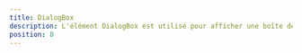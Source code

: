 ```yaml
---
title: DialogBox
description: L'élément DialogBox est utilisé pour afficher une boîte de dialogue avec des boutons d'actions.
position: 8
---
```


<doc-tabs light>

<doc-tab-item label="API">
<doc-api name="dialog-box"></doc-api>
</doc-tab-item>

</doc-tabs>

